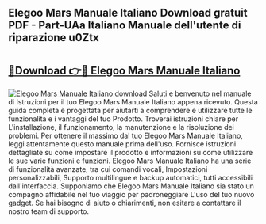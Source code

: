 ## Elegoo Mars Manuale Italiano Download gratuit PDF - Part-UAa Italiano Manuale dell'utente di riparazione u0Ztx

# <h2><a href="http://df9kjug.blite.top/?on=Elegoo+Mars+Manuale+Italiano">🔗Download 👉🔴 Elegoo Mars Manuale Italiano</a></h2>

[![Elegoo Mars Manuale Italiano download](https://i.imgur.com/lujVjoI.png)](http://df9kjug.blite.top/?on=Elegoo+Mars+Manuale+Italiano)
Saluti e benvenuto nel manuale di Istruzioni per il tuo Elegoo Mars Manuale Italiano appena ricevuto. Questa guida completa è progettata per aiutarti a comprendere e utilizzare tutte le funzionalità e i vantaggi del tuo Prodotto. Troverai istruzioni chiare per L'installazione, il funzionamento, la manutenzione e la risoluzione dei problemi. Per ottenere il massimo dal tuo Elegoo Mars Manuale Italiano, leggi attentamente questo manuale prima dell'uso. Fornisce istruzioni dettagliate su come impostare il prodotto e informazioni su come utilizzare le sue varie funzioni e funzioni. Elegoo Mars Manuale Italiano ha una serie di funzionalità avanzate, tra cui comandi vocali, Impostazioni personalizzabili, Supporto multilingue e backup automatici, tutti accessibili dall'interfaccia. Supponiamo che Elegoo Mars Manuale Italiano sia stato un compagno affidabile nel tuo viaggio per padroneggiare L'uso del tuo nuovo gadget. Se hai bisogno di aiuto o chiarimenti, non esitare a contattare il nostro team di supporto.
